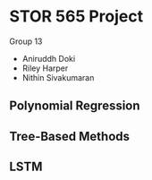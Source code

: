 # STOR 565 Project

Group 13
- Aniruddh Doki
- Riley Harper
- Nithin Sivakumaran

## Polynomial Regression
## Tree-Based Methods
## LSTM
